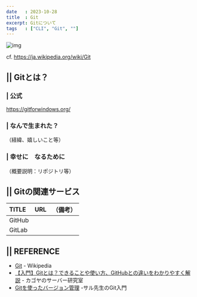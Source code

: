 ```yaml
---
date   : 2023-10-28
title  : Git 
excerpt: Gitについて
tags   : ["CLI", "Git", ""]
---
```


![img](https://upload.wikimedia.org/wikipedia/commons/thumb/e/e0/Git-logo.svg/300px-Git-logo.svg.png)

cf. https://ja.wikipedia.org/wiki/Git

## || Gitとは？
### | 公式 
https://gitforwindows.org/

### | なんで生まれた？
（経緯、嬉しいこと等）

### | 幸せに　なるために
（概要説明：リポジトリ等）



## || Gitの関連サービス

|TITLE|URL|（備考）|
|:-|:-|:-|
|GitHub|||
|GitLab|||



## || REFERENCE
- [Git](https://ja.wikipedia.org/wiki/Git) - Wikipedia
- [【入門】Gitとは？できることや使い方、GitHubとの違いをわかりやすく解説](https://www.kagoya.jp/howto/it-glossary/develop/git/) - カゴヤのサーバー研究室
- [Gitを使ったバージョン管理](https://backlog.com/ja/git-tutorial/intro/01/) -サル先生のGit入門

